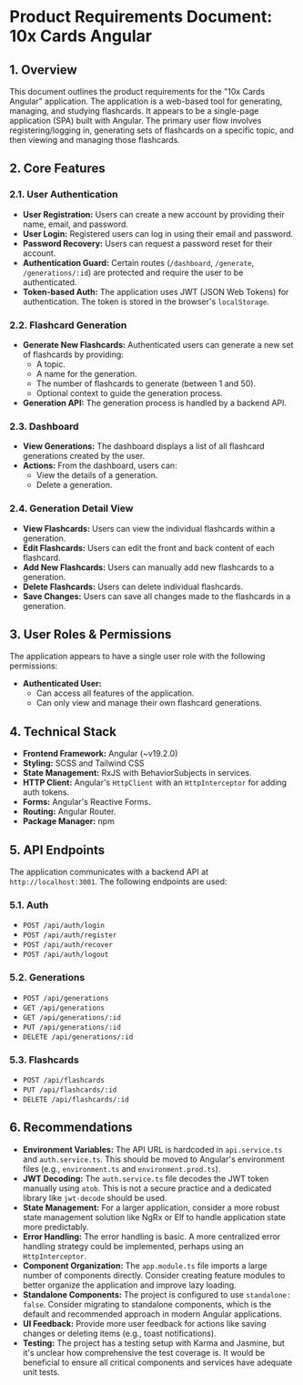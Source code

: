 # Product Requirements Document: 10x Cards Angular

## 1. Overview

This document outlines the product requirements for the "10x Cards Angular" application. The application is a web-based tool for generating, managing, and studying flashcards. It appears to be a single-page application (SPA) built with Angular. The primary user flow involves registering/logging in, generating sets of flashcards on a specific topic, and then viewing and managing those flashcards.

## 2. Core Features

### 2.1. User Authentication

*   **User Registration:** Users can create a new account by providing their name, email, and password.
*   **User Login:** Registered users can log in using their email and password.
*   **Password Recovery:** Users can request a password reset for their account.
*   **Authentication Guard:** Certain routes (`/dashboard`, `/generate`, `/generations/:id`) are protected and require the user to be authenticated.
*   **Token-based Auth:** The application uses JWT (JSON Web Tokens) for authentication. The token is stored in the browser's `localStorage`.

### 2.2. Flashcard Generation

*   **Generate New Flashcards:** Authenticated users can generate a new set of flashcards by providing:
    *   A topic.
    *   A name for the generation.
    *   The number of flashcards to generate (between 1 and 50).
    *   Optional context to guide the generation process.
*   **Generation API:** The generation process is handled by a backend API.

### 2.3. Dashboard

*   **View Generations:** The dashboard displays a list of all flashcard generations created by the user.
*   **Actions:** From the dashboard, users can:
    *   View the details of a generation.
    *   Delete a generation.

### 2.4. Generation Detail View

*   **View Flashcards:** Users can view the individual flashcards within a generation.
*   **Edit Flashcards:** Users can edit the front and back content of each flashcard.
*   **Add New Flashcards:** Users can manually add new flashcards to a generation.
*   **Delete Flashcards:** Users can delete individual flashcards.
*   **Save Changes:** Users can save all changes made to the flashcards in a generation.

## 3. User Roles & Permissions

The application appears to have a single user role with the following permissions:

*   **Authenticated User:**
    *   Can access all features of the application.
    *   Can only view and manage their own flashcard generations.

## 4. Technical Stack

*   **Frontend Framework:** Angular (~v19.2.0)
*   **Styling:** SCSS and Tailwind CSS
*   **State Management:** RxJS with BehaviorSubjects in services.
*   **HTTP Client:** Angular's `HttpClient` with an `HttpInterceptor` for adding auth tokens.
*   **Forms:** Angular's Reactive Forms.
*   **Routing:** Angular Router.
*   **Package Manager:** npm

## 5. API Endpoints

The application communicates with a backend API at `http://localhost:3001`. The following endpoints are used:

### 5.1. Auth

*   `POST /api/auth/login`
*   `POST /api/auth/register`
*   `POST /api/auth/recover`
*   `POST /api/auth/logout`

### 5.2. Generations

*   `POST /api/generations`
*   `GET /api/generations`
*   `GET /api/generations/:id`
*   `PUT /api/generations/:id`
*   `DELETE /api/generations/:id`

### 5.3. Flashcards

*   `POST /api/flashcards`
*   `PUT /api/flashcards/:id`
*   `DELETE /api/flashcards/:id`

## 6. Recommendations

*   **Environment Variables:** The API URL is hardcoded in `api.service.ts` and `auth.service.ts`. This should be moved to Angular's environment files (e.g., `environment.ts` and `environment.prod.ts`).
*   **JWT Decoding:** The `auth.service.ts` file decodes the JWT token manually using `atob`. This is not a secure practice and a dedicated library like `jwt-decode` should be used.
*   **State Management:** For a larger application, consider a more robust state management solution like NgRx or Elf to handle application state more predictably.
*   **Error Handling:** The error handling is basic. A more centralized error handling strategy could be implemented, perhaps using an `HttpInterceptor`.
*   **Component Organization:** The `app.module.ts` file imports a large number of components directly. Consider creating feature modules to better organize the application and improve lazy loading.
*   **Standalone Components:** The project is configured to use `standalone: false`. Consider migrating to standalone components, which is the default and recommended approach in modern Angular applications.
*   **UI Feedback:** Provide more user feedback for actions like saving changes or deleting items (e.g., toast notifications).
*   **Testing:** The project has a testing setup with Karma and Jasmine, but it's unclear how comprehensive the test coverage is. It would be beneficial to ensure all critical components and services have adequate unit tests.
